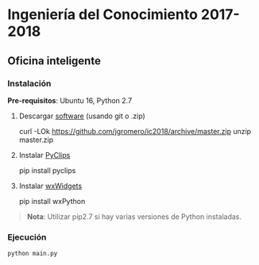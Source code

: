 # Ingeniería del Conocimiento 2017-2018

## Oficina inteligente

### Instalación

**Pre-requisitos**: Ubuntu 16, Python 2.7

1. Descargar [software](https://github.com/jgromero/ic2018) (usando git o .zip)

    curl -LOk https://github.com/jgromero/ic2018/archive/master.zip
    unzip master.zip 

2. Instalar [PyClips](http://pyclips.sourceforge.net/web/)

    pip install pyclips

3. Instalar [wxWidgets](https://wxpython.org)

    pip install wxPython

> **Nota**: Utilizar pip2.7 si hay varias versiones de Python instaladas.

### Ejecución

    python main.py 
